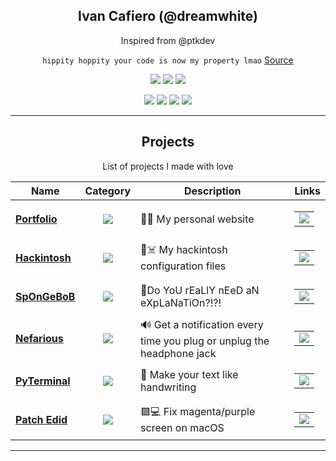 <div align="center">

## **Ivan Cafiero (@dreamwhite)**

Inspired from @ptkdev

`hippity hoppity your code is now my property lmao` [Source](https://www.youtube.com/watch?v=tdhGiWqS-y4)


[![](https://img.shields.io/badge/OS-macOS%20Catalina-informational?style=flat&logo=apple&logoColor=white&color=AC4142)](https://www.apple.com/)
[![](https://img.shields.io/badge/Code-Python-informational?style=flat&logo=python&logoColor=white&color=AC4142)](https://python.org)
[![](https://img.shields.io/badge/Editor-VSCode-informational?style=flat&logo=visual-studio-code&logoColor=white&color=AC4142)](https://code.visualstudio.com/)

[![](https://img.shields.io/badge/-Facebook-informational?style=for-the-badge&logo=facebook&logoColor=white&color=3b5998)](https://facebook.com/dreamwhitedev)
[![](https://img.shields.io/badge/-Twitter-informational?style=for-the-badge&logo=twitter&logoColor=white&color=00aced)](https://twitter.com/dreamwhitedev)
[![](https://img.shields.io/badge/-Instagram-informational?style=for-the-badge&logo=instagram&logoColor=white&color=C13584)](https://instagram.com/sergeanturod)
[![](https://img.shields.io/badge/-Telegram-informational?style=for-the-badge&logo=telegram&logoColor=white&color=0088cc)](https://t.me/dreamwhitedev)

<hr>

## **Projects**

List of projects I made with love

| Name | Category | Description | Links |
| --- | :---: | --- | --- | 
| <a href="https://dreamwhite.github.io"><b>Portfolio</b></a> | [![](https://img.shields.io/badge/💻-%20Portfolio-informational?style=flat&logoColor=white&color=3498db)]() | 🧙‍♂️ My personal website | <table><tr><td> [![](https://img.shields.io/badge/-🌎-informational?style=flat&logoColor=black&color=white)](https://ptk.dev)  </td></tr></table> | 
| <a href="https://github.com/dreamwhite/dell-inspiron-5370-hackintosh"><b>Hackintosh</b></a> | [![](https://img.shields.io/badge/🔧-%20Tools-informational?style=flat&logoColor=white&color=9b59b6)]() | 🍎☠️ My hackintosh configuration files | <table><tr><td> [![](https://img.shields.io/badge/--informational?style=flat&logo=github&logoColor=black&color=white)](https://github.com/dreamwhite/dell-inspiron-5370-hackintosh) </td></tr></table> | 
| <a href="https://github.com/dreamwhite/SpOnGeBoB"><b>SpOnGeBoB</b></a> | [![](https://img.shields.io/badge/🔧-%20Tools-informational?style=flat&logoColor=white&color=9b59b6)]() | 🧽Do YoU rEaLlY nEeD aN eXpLaNaTiOn?!?! | <table><tr><td> [![](https://img.shields.io/badge/--informational?style=flat&logo=github&logoColor=black&color=white)](https://github.com/dreamwhite/SpOnGeBoB) </td></tr></table> | 
| <a href="https://github.com/dreamwhite/nefarious"><b>Nefarious</b></a> | [![](https://img.shields.io/badge/🔧-%20Tools-informational?style=flat&logoColor=white&color=9b59b6)]() | 🔊 Get a notification every time you plug or unplug the headphone jack | <table><tr><td> [![](https://img.shields.io/badge/--informational?style=flat&logo=github&logoColor=black&color=white)](https://github.com/dreamwhite/nefarious) </td></tr></table> | 
| <a href="https://github.com/dreamwhite/pyterminal"><b>PyTerminal</b></a> | [![](https://img.shields.io/badge/🔧-%20Tools-informational?style=flat&logoColor=white&color=9b59b6)]() | 🐍  Make your text like handwriting  | <table><tr><td> [![](https://img.shields.io/badge/--informational?style=flat&logo=github&logoColor=black&color=white)](https://github.com/dreamwhite/pyterminal) </td></tr></table> | 
| <a href="https://github.com/dreamwhite/patch_edid"><b>Patch Edid</b></a> | [![](https://img.shields.io/badge/🔧-%20Tools-informational?style=flat&logoColor=white&color=9b59b6)]() | 🟪💻 Fix magenta/purple screen on macOS | <table><tr><td> [![](https://img.shields.io/badge/--informational?style=flat&logo=github&logoColor=black&color=white)](https://github.com/dreamwhite/patch_edid) </td></tr></table> | 


<hr>
</div>
